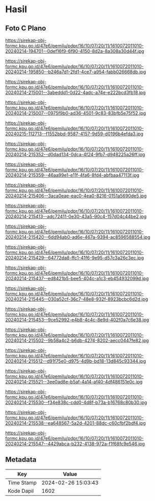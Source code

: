 # Hasil

## Foto C Plano

https://sirekap-obj-formc.kpu.go.id/47e6/pemilu/pdpr/16/10/07/20/11/1610072011010-20240214-194701--0def16f9-6f90-4150-8d2a-8a308a30d44f.jpg

https://sirekap-obj-formc.kpu.go.id/47e6/pemilu/pdpr/16/10/07/20/11/1610072011010-20240214-195850--b246a7d1-2fd1-4ce7-a954-fabb026668db.jpg

https://sirekap-obj-formc.kpu.go.id/47e6/pemilu/pdpr/16/10/07/20/11/1610072011010-20240214-215001--3abeddd1-0d22-4adc-a74e-e222bcd3fb18.jpg

https://sirekap-obj-formc.kpu.go.id/47e6/pemilu/pdpr/16/10/07/20/11/1610072011010-20240214-215007--0975f9b0-ad36-4501-9c83-83bfb5e75f52.jpg

https://sirekap-obj-formc.kpu.go.id/47e6/pemilu/pdpr/16/10/07/20/11/1610072011010-20240215-112713--f1552bbd-9587-4157-9d59-d0196b4efda3.jpg

https://sirekap-obj-formc.kpu.go.id/47e6/pemilu/pdpr/16/10/07/20/11/1610072011010-20240214-215352--d0dad134-0dca-4f24-9fb7-d948225a26ff.jpg

https://sirekap-obj-formc.kpu.go.id/47e6/pemilu/pdpr/16/10/07/20/11/1610072011010-20240214-215359--46aa99e1-e11f-4fa6-8fd4-abfbaa47113f.jpg

https://sirekap-obj-formc.kpu.go.id/47e6/pemilu/pdpr/16/10/07/20/11/1610072011010-20240214-215406--3aca0eae-eac0-4ea0-8216-0151a5690de5.jpg

https://sirekap-obj-formc.kpu.go.id/47e6/pemilu/pdpr/16/10/07/20/11/1610072011010-20240214-215413--adc72411-0e30-43a5-90c4-157d04c44be2.jpg

https://sirekap-obj-formc.kpu.go.id/47e6/pemilu/pdpr/16/10/07/20/11/1610072011010-20240214-215420--6dd94ab0-ad6e-467a-9394-ac8596588554.jpg

https://sirekap-obj-formc.kpu.go.id/47e6/pemilu/pdpr/16/10/07/20/11/1610072011010-20240214-215429--64772da8-ffc1-41f6-9e95-d57c3a26c3ec.jpg

https://sirekap-obj-formc.kpu.go.id/47e6/pemilu/pdpr/16/10/07/20/11/1610072011010-20240214-215437--ed8421b5-bee5-404c-a1c3-eb454932099d.jpg

https://sirekap-obj-formc.kpu.go.id/47e6/pemilu/pdpr/16/10/07/20/11/1610072011010-20240214-215445--030a52cf-36c7-48e8-932f-8923bcbc6d2d.jpg

https://sirekap-obj-formc.kpu.go.id/47e6/pemilu/pdpr/16/10/07/20/11/1610072011010-20240214-215453--9ce52992-e4b8-4c4c-8e9d-402f0a7c6e38.jpg

https://sirekap-obj-formc.kpu.go.id/47e6/pemilu/pdpr/16/10/07/20/11/1610072011010-20240214-215502--9b58a4c2-b6db-4274-8202-aecc0447fe82.jpg

https://sirekap-obj-formc.kpu.go.id/47e6/pemilu/pdpr/16/10/07/20/11/1610072011010-20240214-215512--d91f75e0-d975-4d9b-bd18-13d845c93344.jpg

https://sirekap-obj-formc.kpu.go.id/47e6/pemilu/pdpr/16/10/07/20/11/1610072011010-20240214-215521--3ee0ad8e-b5af-4a14-af40-4df486151e0c.jpg

https://sirekap-obj-formc.kpu.go.id/47e6/pemilu/pdpr/16/10/07/20/11/1610072011010-20240214-215530--f34e838c-cdd0-4d8f-b73a-b16768c80b30.jpg

https://sirekap-obj-formc.kpu.go.id/47e6/pemilu/pdpr/16/10/07/20/11/1610072011010-20240214-215538--ea648567-5a2d-4201-88dc-c60cfbf2bdf4.jpg

https://sirekap-obj-formc.kpu.go.id/47e6/pemilu/pdpr/16/10/07/20/11/1610072011010-20240214-215547--4429abca-b232-4138-972a-f1f68fc9e546.jpg


## Metadata

| Key        | Value               |
| ---------- | ------------------- |
| Time Stamp | 2024-02-26 15:03:43 |
| Kode Dapil | 1602                |



